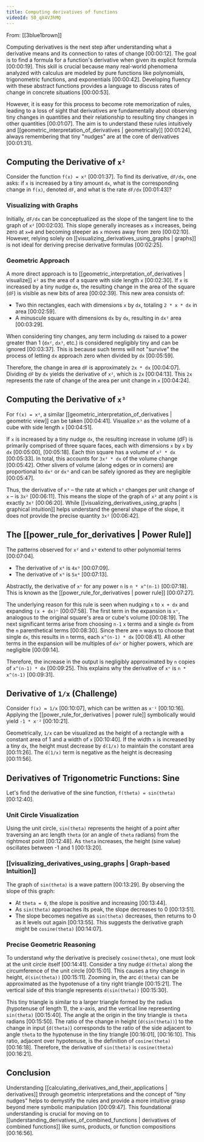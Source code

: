 ```yaml
---
title: Computing derivatives of functions
videoId: S0_qX4VJhMQ
---
```


From: [[3blue1brown]] <br/> 

Computing derivatives is the next step after understanding what a derivative means and its connection to rates of change <a class="yt-timestamp" data-t="00:00:12">[00:00:12]</a>. The goal is to find a formula for a function's derivative when given its explicit formula <a class="yt-timestamp" data-t="00:00:19">[00:00:19]</a>. This skill is crucial because many real-world phenomena analyzed with calculus are modeled by pure functions like polynomials, trigonometric functions, and exponentials <a class="yt-timestamp" data-t="00:00:42">[00:00:42]</a>. Developing fluency with these abstract functions provides a language to discuss rates of change in concrete situations <a class="yt-timestamp" data-t="00:00:53">[00:00:53]</a>.

However, it is easy for this process to become rote memorization of rules, leading to a loss of sight that derivatives are fundamentally about observing tiny changes in quantities and their relationship to resulting tiny changes in other quantities <a class="yt-timestamp" data-t="00:01:07">[00:01:07]</a>. The aim is to understand these rules intuitively and [[geometric_interpretation_of_derivatives | geometrically]] <a class="yt-timestamp" data-t="00:01:24">[00:01:24]</a>, always remembering that tiny "nudges" are at the core of derivatives <a class="yt-timestamp" data-t="00:01:31">[00:01:31]</a>.

## Computing the Derivative of `x²`

Consider the function `f(x) = x²` <a class="yt-timestamp" data-t="00:01:37">[00:01:37]</a>. To find its derivative, `dF/dx`, one asks: if `x` is increased by a tiny amount `dx`, what is the corresponding change in `f(x)`, denoted `dF`, and what is the rate `dF/dx` <a class="yt-timestamp" data-t="00:01:43">[00:01:43]</a>?

### Visualizing with Graphs
Initially, `dF/dx` can be conceptualized as the slope of the tangent line to the graph of `x²` <a class="yt-timestamp" data-t="00:02:03">[00:02:03]</a>. This slope generally increases as `x` increases, being zero at `x=0` and becoming steeper as `x` moves away from zero <a class="yt-timestamp" data-t="00:02:10">[00:02:10]</a>. However, relying solely on [[visualizing_derivatives_using_graphs | graphs]] is not ideal for deriving precise derivative formulas <a class="yt-timestamp" data-t="00:02:25">[00:02:25]</a>.

### Geometric Approach
A more direct approach is to [[geometric_interpretation_of_derivatives | visualize]] `x²` as the area of a square with side length `x` <a class="yt-timestamp" data-t="00:02:30">[00:02:30]</a>.
If `x` is increased by a tiny nudge `dx`, the resulting change in the area of the square (`dF`) is visible as new bits of area <a class="yt-timestamp" data-t="00:02:39">[00:02:39]</a>. This new area consists of:
*   Two thin rectangles, each with dimensions `x` by `dx`, totaling `2 * x * dx` in area <a class="yt-timestamp" data-t="00:02:59">[00:02:59]</a>.
*   A minuscule square with dimensions `dx` by `dx`, resulting in `dx²` area <a class="yt-timestamp" data-t="00:03:29">[00:03:29]</a>.

When considering tiny changes, any term including `dx` raised to a power greater than 1 (`dx²`, `dx³`, etc.) is considered negligibly tiny and can be ignored <a class="yt-timestamp" data-t="00:03:37">[00:03:37]</a>. This is because such terms will not "survive" the process of letting `dx` approach zero when divided by `dx` <a class="yt-timestamp" data-t="00:05:59">[00:05:59]</a>.

Therefore, the change in area `dF` is approximately `2x * dx` <a class="yt-timestamp" data-t="00:04:07">[00:04:07]</a>.
Dividing `dF` by `dx` yields the derivative of `x²`, which is `2x` <a class="yt-timestamp" data-t="00:04:13">[00:04:13]</a>. This `2x` represents the rate of change of the area per unit change in `x` <a class="yt-timestamp" data-t="00:04:24">[00:04:24]</a>.

## Computing the Derivative of `x³`

For `f(x) = x³`, a similar [[geometric_interpretation_of_derivatives | geometric view]] can be taken <a class="yt-timestamp" data-t="00:04:41">[00:04:41]</a>. Visualize `x³` as the volume of a cube with side length `x` <a class="yt-timestamp" data-t="00:04:51">[00:04:51]</a>.

If `x` is increased by a tiny nudge `dx`, the resulting increase in volume (dF) is primarily comprised of three square faces, each with dimensions `x` by `x` by `dx` <a class="yt-timestamp" data-t="00:05:00">[00:05:00]</a>, <a class="yt-timestamp" data-t="00:05:18">[00:05:18]</a>. Each thin square has a volume of `x² * dx` <a class="yt-timestamp" data-t="00:05:33">[00:05:33]</a>. In total, this accounts for `3x² * dx` of the volume change <a class="yt-timestamp" data-t="00:05:42">[00:05:42]</a>. Other slivers of volume (along edges or in corners) are proportional to `dx²` or `dx³` and can be safely ignored as they are negligible <a class="yt-timestamp" data-t="00:05:47">[00:05:47]</a>.

Thus, the derivative of `x³` – the rate at which `x³` changes per unit change of `x` – is `3x²` <a class="yt-timestamp" data-t="00:06:11">[00:06:11]</a>. This means the slope of the graph of `x³` at any point `x` is exactly `3x²` <a class="yt-timestamp" data-t="00:06:20">[00:06:20]</a>. While [[visualizing_derivatives_using_graphs | graphical intuition]] helps understand the general shape of the slope, it does not provide the precise quantity `3x²` <a class="yt-timestamp" data-t="00:06:42">[00:06:42]</a>.

## The [[power_rule_for_derivatives | Power Rule]]

The patterns observed for `x²` and `x³` extend to other polynomial terms <a class="yt-timestamp" data-t="00:07:04">[00:07:04]</a>.
*   The derivative of `x⁴` is `4x³` <a class="yt-timestamp" data-t="00:07:09">[00:07:09]</a>.
*   The derivative of `x⁵` is `5x⁴` <a class="yt-timestamp" data-t="00:07:13">[00:07:13]</a>.

Abstractly, the derivative of `xⁿ` for any power `n` is `n * x^(n-1)` <a class="yt-timestamp" data-t="00:07:18">[00:07:18]</a>. This is known as the [[power_rule_for_derivatives | power rule]] <a class="yt-timestamp" data-t="00:07:27">[00:07:27]</a>.

The underlying reason for this rule is seen when nudging `x` to `x + dx` and expanding `(x + dx)ⁿ` <a class="yt-timestamp" data-t="00:07:58">[00:07:58]</a>.
The first term in the expansion is `xⁿ`, analogous to the original square's area or cube's volume <a class="yt-timestamp" data-t="00:08:19">[00:08:19]</a>. The next significant terms arise from choosing `n-1` `x` terms and a single `dx` from the `n` parenthetical terms <a class="yt-timestamp" data-t="00:08:30">[00:08:30]</a>. Since there are `n` ways to choose that single `dx`, this results in `n` terms, each `x^(n-1) * dx` <a class="yt-timestamp" data-t="00:08:41">[00:08:41]</a>. All other terms in the expansion will be multiples of `dx²` or higher powers, which are negligible <a class="yt-timestamp" data-t="00:09:14">[00:09:14]</a>.

Therefore, the increase in the output is negligibly approximated by `n` copies of `x^(n-1) * dx` <a class="yt-timestamp" data-t="00:09:25">[00:09:25]</a>. This explains why the derivative of `xⁿ` is `n * x^(n-1)` <a class="yt-timestamp" data-t="00:09:31">[00:09:31]</a>.

## Derivative of `1/x` (Challenge)

Consider `f(x) = 1/x` <a class="yt-timestamp" data-t="00:10:07">[00:10:07]</a>, which can be written as `x⁻¹` <a class="yt-timestamp" data-t="00:10:16">[00:10:16]</a>. Applying the [[power_rule_for_derivatives | power rule]] symbolically would yield `-1 * x⁻²` <a class="yt-timestamp" data-t="00:10:21">[00:10:21]</a>.

Geometrically, `1/x` can be visualized as the height of a rectangle with a constant area of 1 and a width of `x` <a class="yt-timestamp" data-t="00:10:40">[00:10:40]</a>. If the width `x` is increased by a tiny `dx`, the height must decrease by `d(1/x)` to maintain the constant area <a class="yt-timestamp" data-t="00:11:26">[00:11:26]</a>. The `d(1/x)` term is negative as the height is decreasing <a class="yt-timestamp" data-t="00:11:56">[00:11:56]</a>.

## Derivatives of Trigonometric Functions: Sine

Let's find the derivative of the sine function, `f(theta) = sin(theta)` <a class="yt-timestamp" data-t="00:12:40">[00:12:40]</a>.

### Unit Circle Visualization
Using the unit circle, `sin(theta)` represents the height of a point after traversing an arc length `theta` (or an angle of `theta` radians) from the rightmost point <a class="yt-timestamp" data-t="00:12:48">[00:12:48]</a>. As `theta` increases, the height (sine value) oscillates between -1 and 1 <a class="yt-timestamp" data-t="00:13:20">[00:13:20]</a>.

### [[visualizing_derivatives_using_graphs | Graph-based Intuition]]
The graph of `sin(theta)` is a wave pattern <a class="yt-timestamp" data-t="00:13:29">[00:13:29]</a>. By observing the slope of this graph:
*   At `theta = 0`, the slope is positive and increasing <a class="yt-timestamp" data-t="00:13:44">[00:13:44]</a>.
*   As `sin(theta)` approaches its peak, the slope decreases to 0 <a class="yt-timestamp" data-t="00:13:51">[00:13:51]</a>.
*   The slope becomes negative as `sin(theta)` decreases, then returns to 0 as it levels out again <a class="yt-timestamp" data-t="00:13:55">[00:13:55]</a>.
This suggests the derivative graph might be `cosine(theta)` <a class="yt-timestamp" data-t="00:14:07">[00:14:07]</a>.

### Precise Geometric Reasoning
To understand *why* the derivative is precisely `cosine(theta)`, one must look at the unit circle itself <a class="yt-timestamp" data-t="00:14:41">[00:14:41]</a>.
Consider a tiny nudge `d(theta)` along the circumference of the unit circle <a class="yt-timestamp" data-t="00:15:01">[00:15:01]</a>. This causes a tiny change in height, `d(sin(theta))` <a class="yt-timestamp" data-t="00:15:11">[00:15:11]</a>. Zooming in, the arc `d(theta)` can be approximated as the hypotenuse of a tiny right triangle <a class="yt-timestamp" data-t="00:15:21">[00:15:21]</a>. The vertical side of this triangle represents `d(sin(theta))` <a class="yt-timestamp" data-t="00:15:30">[00:15:30]</a>.

This tiny triangle is similar to a larger triangle formed by the radius (hypotenuse of length 1), the x-axis, and the vertical line representing `sin(theta)` <a class="yt-timestamp" data-t="00:15:40">[00:15:40]</a>. The angle at the origin in the tiny triangle is `theta` radians <a class="yt-timestamp" data-t="00:15:50">[00:15:50]</a>. The ratio of the change in height (`d(sin(theta))`) to the change in input (`d(theta)`) corresponds to the ratio of the side adjacent to angle `theta` to the hypotenuse in the tiny triangle <a class="yt-timestamp" data-t="00:16:01">[00:16:01]</a>, <a class="yt-timestamp" data-t="00:16:10">[00:16:10]</a>. This ratio, adjacent over hypotenuse, is the definition of `cosine(theta)` <a class="yt-timestamp" data-t="00:16:18">[00:16:18]</a>. Therefore, the derivative of `sin(theta)` is `cosine(theta)` <a class="yt-timestamp" data-t="00:16:21">[00:16:21]</a>.

## Conclusion

Understanding [[calculating_derivatives_and_their_applications | derivatives]] through geometric interpretations and the concept of "tiny nudges" helps to demystify the rules and provide a more intuitive grasp beyond mere symbolic manipulation <a class="yt-timestamp" data-t="00:09:47">[00:09:47]</a>. This foundational understanding is crucial for moving on to [[understanding_derivatives_of_combined_functions | derivatives of combined functions]] like sums, products, or function compositions <a class="yt-timestamp" data-t="00:16:56">[00:16:56]</a>.